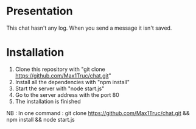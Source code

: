 # Presentation

This chat hasn't any log. When you send a message it isn't saved.

# Installation

1. Clone this repository with "git clone https://github.com/Max1Truc/chat.git"
2. Install all the dependencies with "npm install"
3. Start the server with "node start.js"
4. Go to the server address with the port 80
5. The installation is finished

NB : In one command : git clone https://github.com/Max1Truc/chat.git && npm install && node start.js
